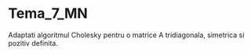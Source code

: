 # Tema_7_MN
 Adaptati algoritmul Cholesky pentru o matrice A tridiagonala, simetrica si pozitiv definita.
